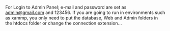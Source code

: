 For Login to Admin Panel; e-mail and password are set as admin@gmail.com and 123456.
If you are going to run in environments such as xammp, you only need to put the database, Web and Admin folders in the htdocs folder or change the connection extension...
